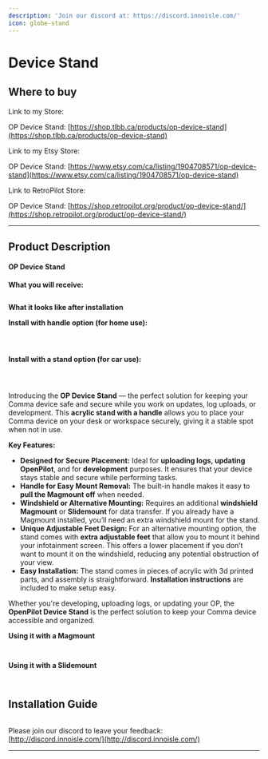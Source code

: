 ```yaml
---
description: 'Join our discord at: https://discord.innoisle.com/'
icon: globe-stand
---
```


# Device Stand

## Where to buy

Link to my Store:&#x20;

OP Device Stand: [https://shop.tlbb.ca/products/op-device-stand](https://shop.tlbb.ca/products/op-device-stand)

Link to my Etsy Store:

OP Device Stand: [https://www.etsy.com/ca/listing/1904708571/op-device-stand](https://www.etsy.com/ca/listing/1904708571/op-device-stand)

Link to RetroPilot Store:

OP Device Stand: [https://shop.retropilot.org/product/op-device-stand/](https://shop.retropilot.org/product/op-device-stand/)

***

## Product Description

#### **OP Device Stand**

**What you will receive:**

<figure><img src="../.gitbook/assets/a72342ef-35a9-40c2-bbca-3cb034104973.jpg" alt=""><figcaption></figcaption></figure>

**What it looks like after installation**&#x20;

**Install with handle option (for home use):**

<div><figure><img src="../.gitbook/assets/12625662-5caa-44ec-936b-8b59719270fd.jpg" alt=""><figcaption></figcaption></figure> <figure><img src="../.gitbook/assets/53128a9e-bf8b-4cdb-9a42-6b94d39040ac.jpg" alt=""><figcaption></figcaption></figure> <figure><img src="../.gitbook/assets/938ae85f-d11f-4139-affb-2cb4e5911429.jpg" alt=""><figcaption></figcaption></figure></div>

**Install with a stand option (for car use):**

<div><figure><img src="../.gitbook/assets/8d8512e1-390e-4a0d-9dc7-50e3fd53e9ee.jpg" alt=""><figcaption></figcaption></figure> <figure><img src="../.gitbook/assets/8184fbc7-f51b-436a-96ef-8834993c3582.jpg" alt=""><figcaption></figcaption></figure> <figure><img src="../.gitbook/assets/a8f06531-7f87-4ced-b6e9-876ece5b4df5.jpg" alt=""><figcaption></figcaption></figure></div>

Introducing the **OP Device Stand** — the perfect solution for keeping your Comma device safe and secure while you work on updates, log uploads, or development. This **acrylic stand with a handle** allows you to place your Comma device on your desk or workspace securely, giving it a stable spot when not in use.

**Key Features:**

* **Designed for Secure Placement:** Ideal for **uploading logs, updating OpenPilot**, and for **development** purposes. It ensures that your device stays stable and secure while performing tasks.
* **Handle for Easy Mount Removal:** The built-in handle makes it easy to **pull the Magmount off** when needed.
* **Windshield or Alternative Mounting:** Requires an additional **windshield Magmount** or **Slidemount** for data transfer. If you already have a Magmount installed, you’ll need an extra windshield mount for the stand.
* **Unique Adjustable Feet Design:** For an alternative mounting option, the stand comes with **extra adjustable feet** that allow you to mount it behind your infotainment screen. This offers a lower placement if you don’t want to mount it on the windshield, reducing any potential obstruction of your view.
* **Easy Installation:** The stand comes in pieces of acrylic with 3d printed parts, and assembly is straightforward. **Installation instructions** are included to make setup easy.

Whether you're developing, uploading logs, or updating your OP, the **OpenPilot Device Stand** is the perfect solution to keep your Comma device accessible and organized.



**Using it with a Magmount**

<div><figure><img src="../.gitbook/assets/213bd14b-35ac-4bd1-a53c-0154242be36b (1).jpg" alt=""><figcaption></figcaption></figure> <figure><img src="../.gitbook/assets/750b97d9-23a9-49c0-98e7-1294cacfb9ca.jpg" alt=""><figcaption></figcaption></figure></div>

**Using it with a Slidemount**

<div><figure><img src="../.gitbook/assets/37112b01-319d-4a4e-99bc-f52502db2866.jpg" alt=""><figcaption></figcaption></figure> <figure><img src="../.gitbook/assets/b0f1503a-aa53-452c-93ab-a88b2d9ad83e.jpg" alt=""><figcaption></figcaption></figure></div>



## Installation Guide

<figure><img src="../.gitbook/assets/installation 长图 v2.png" alt=""><figcaption></figcaption></figure>

Please join our discord to leave your feedback: [http://discord.innoisle.com/](http://discord.innoisle.com/)

***

